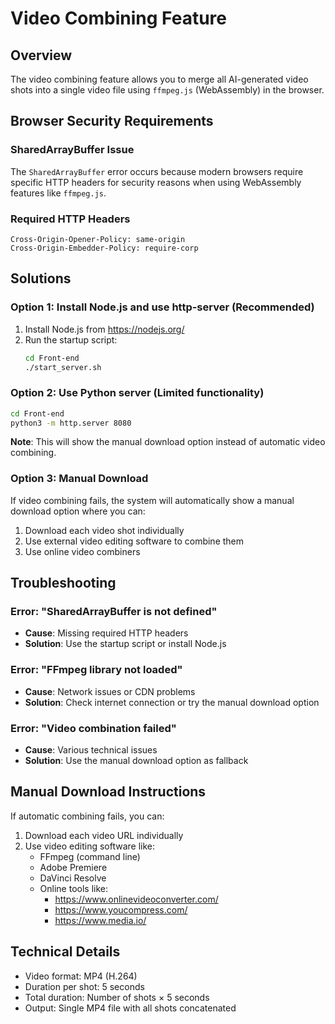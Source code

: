 # Video Combining Feature

## Overview
The video combining feature allows you to merge all AI-generated video shots into a single video file using `ffmpeg.js` (WebAssembly) in the browser.

## Browser Security Requirements

### SharedArrayBuffer Issue
The `SharedArrayBuffer` error occurs because modern browsers require specific HTTP headers for security reasons when using WebAssembly features like `ffmpeg.js`.

### Required HTTP Headers
```
Cross-Origin-Opener-Policy: same-origin
Cross-Origin-Embedder-Policy: require-corp
```

## Solutions

### Option 1: Install Node.js and use http-server (Recommended)
1. Install Node.js from https://nodejs.org/
2. Run the startup script:
   ```bash
   cd Front-end
   ./start_server.sh
   ```

### Option 2: Use Python server (Limited functionality)
```bash
cd Front-end
python3 -m http.server 8080
```
**Note**: This will show the manual download option instead of automatic video combining.

### Option 3: Manual Download
If video combining fails, the system will automatically show a manual download option where you can:
1. Download each video shot individually
2. Use external video editing software to combine them
3. Use online video combiners

## Troubleshooting

### Error: "SharedArrayBuffer is not defined"
- **Cause**: Missing required HTTP headers
- **Solution**: Use the startup script or install Node.js

### Error: "FFmpeg library not loaded"
- **Cause**: Network issues or CDN problems
- **Solution**: Check internet connection or try the manual download option

### Error: "Video combination failed"
- **Cause**: Various technical issues
- **Solution**: Use the manual download option as fallback

## Manual Download Instructions
If automatic combining fails, you can:
1. Download each video URL individually
2. Use video editing software like:
   - FFmpeg (command line)
   - Adobe Premiere
   - DaVinci Resolve
   - Online tools like:
     - https://www.onlinevideoconverter.com/
     - https://www.youcompress.com/
     - https://www.media.io/

## Technical Details
- Video format: MP4 (H.264)
- Duration per shot: 5 seconds
- Total duration: Number of shots × 5 seconds
- Output: Single MP4 file with all shots concatenated 